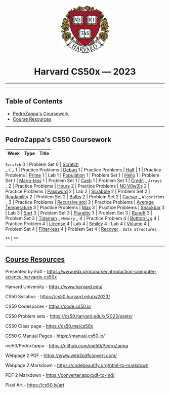 <br>
<p align="center">
<img src="harvard.png" alt="logo" height="150"/>
</p>
<h1 align="center">
Harvard CS50x — 2023
</h1>

___
___

## Table of Contents
- [PedroZappa's Coursework](#pedrozappas-cs50-coursework)
- [Course Resources](#course-resources)

___

## PedroZappa's CS50 Coursework

<!-- https://github.com/gepser/markdown-progress -->
  Week | Type          | Title       
  -----| ----------- | -----------  
  `Scratch` 
  0    | Problem Set 0     | [Scratch](C/pset0/)  
  _ `C` _
  1    | Practice Problems | [Debug](C/pp1/) 
  1    | Practice Problems | [Half](C/pp1/) |
  1    | Practice Problems | [Prime](C/pp1/) 
  1    | Lab 1             | [Population](C/lab1/) 
  1    | Problem Set 1     | [Hello](C/pset1/) 
  1    | Problem Set 1     | [Mario-less](C/pset1/) 
  1    | Problem Set 1     | [Cash](C/pset1/) 
  1    | Problem Set 1     | [Credit](C/pset1/) 
  _ `Arrays` _
  2    | Practice Problems | [Hours](C/pp2/)
  2    | Practice Problems | [N0 V0w3ls](C/pp2/)
  2    | Practice Problems | [Password](C/pp2/)
  2    | Lab 2             | [Scrabble](C/lab2/) 
  2    | Problem Set 2     | [Readability](C/pset2/) 
  2    | Problem Set 2     | [Bulbs](C/pset2/) 
  2    | Problem Set 2     | [Caesar](C/pset2/) 
  _ `Algorithms` _
  3    | Practice Problems | [Recursive atoi](C/pp3/) 
  3    | Practice Problems | [Average Temperature](C/pp3/) 
  3    | Practice Problems | [Max](C/pp3/) 
  3    | Practice Problems | [Snackbar](C/pp3/) 
  3    | Lab 3             | [Sort](C/lab3/) 
  3    | Problem Set 3     | [Plurality](C/pset3/) 
  3    | Problem Set 3     | [Runoff](C/pset3/)
  3    | Problem Set 3     | [Tideman](C/pset3/)
  _ `Memory` _
  4    | Practice Problem 4 | [Bottom Up](C/pp4/) 
  4    | Practice Problem 4 | [License](C/pp4/) 
  4    | Lab 4              | [Smiley](C/lab4/smiley/) 
  4    | Lab 4              | [Volume](C/lab4/volume/) 
  4    | Problem Set 4     | [Filter-less](C/pset4/filter-less/)
  4    | Problem Set 4     | [Recover](C/pset4/recover/)
  _ `Data Structures` _

  ** | ** 

<hr>

## [Course Resources](#course-resources)

Presented by EdX - https://www.edx.org/course/introduction-computer-science-harvardx-cs50x

Harvard University - https://www.harvard.edu/

CS50 Syllabus - https://cs50.harvard.edu/x/2023/

CS50 Codespaces - https://code.cs50.io

CS50 Problem sets - https://cs50.harvard.edu/x/2023/psets/

CS50 Class page - https://cs50.me/cs50x

CS50 C Manual Pages -  https://manual.cs50.io/

me50/PedroZappa - https://github.com/me50/PedroZappa

Webpage 2 PDF - https://www.web2pdfconvert.com/

Webpage 2 Markdown - https://codebeautify.org/html-to-markdown

PDF 2 Markdown - https://converter.app/pdf-to-md/

Pixel Art - https://cs50.ly/art
